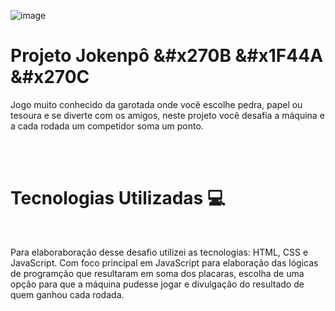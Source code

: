 ![image](https://github.com/user-attachments/assets/1d7aa71e-3a9f-440f-9dce-c6fcf4f4a4d6)<h1> Projeto Jokenpô &#x270B &#x1F44A &#x270C </h1>
<p> Jogo muito conhecido da garotada onde você escolhe pedra, papel ou tesoura e se diverte com os amigos, neste projeto você desafia a máquina e a cada rodada um competidor soma um ponto.</p>
<br>
<br>
<h1> Tecnologias Utilizadas &#x1F4BB </h1>
<br>
<p> Para elaboraboração desse desafio utilizei as tecnologias: HTML, CSS e JavaScript. Com foco principal em JavaScript para elaboração das lógicas de programção que resultaram em soma dos placaras, escolha de uma opção para que a máquina pudesse jogar e divulgação do resultado de quem ganhou cada rodada.</p>

